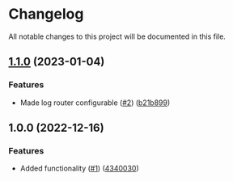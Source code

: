 # Changelog

All notable changes to this project will be documented in this file.

## [1.1.0](https://github.com/justtrackio/terraform-aws-ecs-scheduled-app/compare/v1.0.0...v1.1.0) (2023-01-04)


### Features

* Made log router configurable ([#2](https://github.com/justtrackio/terraform-aws-ecs-scheduled-app/issues/2)) ([b21b899](https://github.com/justtrackio/terraform-aws-ecs-scheduled-app/commit/b21b8991079e2da16cbde896f728cf0c677396cb))

## 1.0.0 (2022-12-16)


### Features

* Added functionality ([#1](https://github.com/justtrackio/terraform-aws-ecs-scheduled-app/issues/1)) ([4340030](https://github.com/justtrackio/terraform-aws-ecs-scheduled-app/commit/43400309baac40248a403a2f6919827e836af81e))
